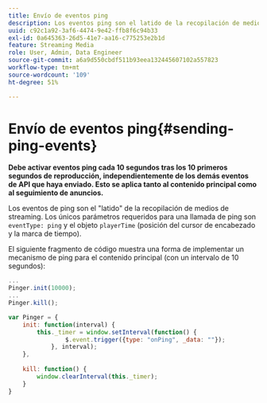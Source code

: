 ```yaml
---
title: Envío de eventos ping
description: Los eventos ping son el latido de la recopilación de medios de streaming. Aprenda a enviar un ping temporizado para el contenido principal o el seguimiento de anuncios.
uuid: c92c1a92-3af6-4474-9e42-ffb8f6c94b33
exl-id: 0a645363-26d5-41e7-aa16-c775253e2b1d
feature: Streaming Media
role: User, Admin, Data Engineer
source-git-commit: a6a9d550cbdf511b93eea132445607102a557823
workflow-type: tm+mt
source-wordcount: '109'
ht-degree: 51%

---
```


# Envío de eventos ping{#sending-ping-events}

**Debe activar eventos ping cada 10 segundos tras los 10 primeros segundos de reproducción, independientemente de los demás eventos de API que haya enviado. Esto se aplica tanto al contenido principal como al seguimiento de anuncios.**

Los eventos de ping son el &quot;latido&quot; de la recopilación de medios de streaming. Los únicos parámetros requeridos para una llamada de ping son `eventType: ping` y el objeto `playerTime` (posición del cursor de encabezado y la marca de tiempo).

El siguiente fragmento de código muestra una forma de implementar un mecanismo de ping para el contenido principal (con un intervalo de 10 segundos):

```js
... 
Pinger.init(10000); 
... 
Pinger.kill();

var Pinger = { 
    init: function(interval) { 
        this._timer = window.setInterval(function() { 
                $.event.trigger({type: "onPing", _data: ""}); 
            }, interval); 
    }, 
     
    kill: function() { 
        window.clearInterval(this._timer); 
    } 
}
```
